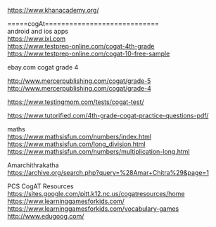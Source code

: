 



https://www.khanacademy.org/        
    
=====cogAt============================    
android and  ios apps     
https://www.ixl.com         
https://www.testprep-online.com/cogat-4th-grade         
https://www.testprep-online.com/cogat-10-free-sample         

ebay.com  cogat grade 4      
    
http://www.mercerpublishing.com/cogat/grade-5    
http://www.mercerpublishing.com/cogat/grade-4    
    
https://www.testingmom.com/tests/cogat-test/   

https://www.tutorified.com/4th-grade-cogat-practice-questions-pdf/    


maths       
https://www.mathsisfun.com/numbers/index.html        
https://www.mathsisfun.com/long_division.html        
https://www.mathsisfun.com/numbers/multiplication-long.html           


Amarchithrakatha    
https://archive.org/search.php?query=%28Amar+Chitra%29&page=1    



PCS CogAT Resources   https://sites.google.com/pitt.k12.nc.us/cogatresources/home    
https://www.learninggamesforkids.com/    
https://www.learninggamesforkids.com/vocabulary-games    
http://www.edugoog.com/     
    
